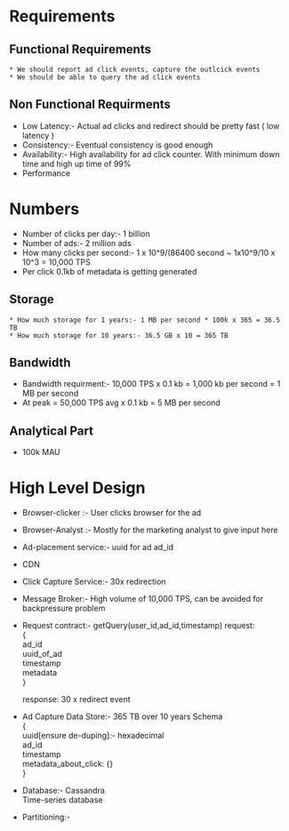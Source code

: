 # Requirements
  ## Functional Requirements
    * We should report ad click events, capture the outlcick events
    * We should be able to query the ad click events

 ## Non Functional Requirments
  * Low Latency:- Actual ad clicks and redirect should be pretty fast ( low latency )
  * Consistency:- Eventual consistency is good enough
  * Availability:- High availability for ad click counter. With minimum down time and high up time of 99%
  * Performance

# Numbers
  * Number of clicks per day:- 1 billion
  * Number of ads:- 2 million ads
  * How many clicks per second:- 1 x 10^9/(86400 second ~ 1x10^9/10 x 10^3 = 10,000 TPS
  * Per click 0.1kb of metadata is getting generated
  
  ## Storage
    * How much storage for 1 years:- 1 MB per second * 100k x 365 = 36.5 TB
    * How much storage for 10 years:- 36.5 GB x 10 = 365 TB


  ## Bandwidth
   * Bandwidth requirment:- 10,000 TPS x 0.1 kb = 1,000 kb per second = 1 MB per second
   * At peak = 50,000 TPS avg x 0.1 kb  = 5 MB per second

  ## Analytical Part
   * 100k MAU

# High Level Design
 * Browser-clicker :- User clicks browser for the ad
 * Browser-Analyst :- Mostly for the marketing analyst to give input here
 * Ad-placement service:- uuid for ad ad_id
 * CDN
 * Click Capture Service:- 30x redirection
 * Message Broker:- High volume of 10,000 TPS, can be avoided for backpressure problem
 * Request contract:- getQuery(user_id,ad_id,timestamp)
   request:<br>
     {<br>
        ad_id<br>
        uuid_of_ad<br>
        timestamp<br>
        metadata<br>
     }<br>
    
    <pr>
    response:
    30 x redirect event
    </pr>
 
 * Ad Capture Data Store:- 365 TB over 10 years
   Schema <br>
   {<br>
     uuid[ensure de-duping]:- hexadecimal <br> 
     ad_id<br>
     timestamp<br>
     metadata_about_click: {}<br>
    }<br>

  * Database:-
     Cassandra<br>
     Time-series database<br>

  * Partitioning:-
    
     
   
